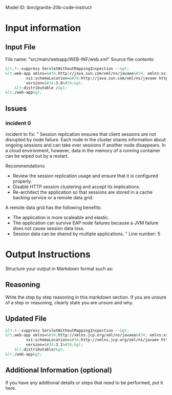 Model ID: ibm/granite-20b-code-instruct
# Input information

## Input File

File name: "src/main/webapp/WEB-INF/web.xml"
Source file contents:
```xml
&lt;!--suppress ServletWithoutMappingInspection --&gt;
&lt;web-app xmlns=&#34;http://java.sun.com/xml/ns/javaee&#34; xmlns:xsi=&#34;http://www.w3.org/2001/XMLSchema-instance&#34;
         xsi:schemaLocation=&#34;http://java.sun.com/xml/ns/javaee http://java.sun.com/xml/ns/javaee/web-app_3_0.xsd&#34;
         version=&#34;3.0&#34;&gt;
    &lt;distributable /&gt;
&lt;/web-app&gt;

```

## Issues

### incident 0
incident to fix: "
 Session replication ensures that client sessions are not disrupted by node failure. Each node in the cluster shares information about ongoing sessions and can take over sessions if another node disappears. In a cloud environment, however, data in the memory of a running container can be wiped out by a restart.

 Recommendations

 * Review the session replication usage and ensure that it is configured properly.
 * Disable HTTP session clustering and accept its implications.
 * Re-architect the application so that sessions are stored in a cache backing service or a remote data grid.

 A remote data grid has the following benefits:

 * The application is more scaleable and elastic.
 * The application can survive EAP node failures because a JVM failure does not cause session data loss.
 * Session data can be shared by multiple applications.
 "
Line number: 5

# Output Instructions
Structure your output in Markdown format such as:

## Reasoning
Write the step by step reasoning in this markdown section. If you are unsure of a step or reasoning, clearly state you are unsure and why.

## Updated File
```xml
&lt;!--suppress ServletWithoutMappingInspection --&gt;
&lt;web-app xmlns=&#34;http://xmlns.jcp.org/xml/ns/javaee&#34; xmlns:xsi=&#34;http://www.w3.org/2001/XMLSchema-instance&#34;
         xsi:schemaLocation=&#34;http://xmlns.jcp.org/xml/ns/javaee http://xmlns.jcp.org/xml/ns/javaee/web-app_3_1.xsd&#34;
         version=&#34;3.1&#34;&gt;
    &lt;distributable/&gt;
&lt;/web-app&gt;
```

## Additional Information (optional)

If you have any additional details or steps that need to be performed, put it here.

